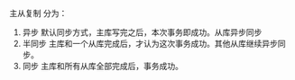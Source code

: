 主从复制
分为：
1. 异步
   默认同步方式，主库写完之后，本次事务即成功。从库异步同步
2. 半同步
   主库和一个从库完成后，才认为这次事务成功。其他从库继续异步同步。
3. 同步
   主库和所有从库全部完成后，事务成功。